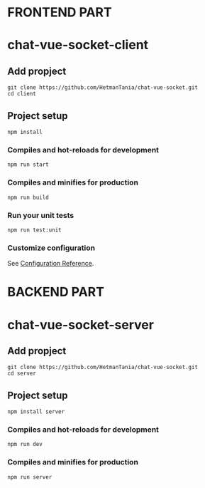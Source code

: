 # FRONTEND PART

# chat-vue-socket-client

## Add propject
```
git clone https://github.com/HetmanTania/chat-vue-socket.git
cd client
```
## Project setup
```
npm install
```

### Compiles and hot-reloads for development
```
npm run start
```

### Compiles and minifies for production
```
npm run build
```

### Run your unit tests
```
npm run test:unit
```

### Customize configuration
See [Configuration Reference](https://cli.vuejs.org/config/).

# BACKEND PART

# chat-vue-socket-server

## Add propject
```
git clone https://github.com/HetmanTania/chat-vue-socket.git
cd server
```
## Project setup
```
npm install server
```

### Compiles and hot-reloads for development
```
npm run dev
```

### Compiles and minifies for production
```
npm run server
```